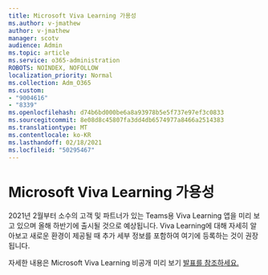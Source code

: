 ```yaml
---
title: Microsoft Viva Learning 가용성
ms.author: v-jmathew
author: v-jmathew
manager: scotv
audience: Admin
ms.topic: article
ms.service: o365-administration
ROBOTS: NOINDEX, NOFOLLOW
localization_priority: Normal
ms.collection: Adm_O365
ms.custom:
- "9004616"
- "8339"
ms.openlocfilehash: d74b6bd000be6a8a93978b5e5f737e97ef3c0833
ms.sourcegitcommit: 8e08d8c45807fa3dd4db6574977a8466a2514383
ms.translationtype: MT
ms.contentlocale: ko-KR
ms.lasthandoff: 02/18/2021
ms.locfileid: "50295467"
---
```

# <a name="microsoft-viva-learning-availability"></a>Microsoft Viva Learning 가용성

2021년 2월부터 소수의 고객 및 파트너가 있는 Teams용 Viva Learning 앱을 미리 보고 있으며 올해 하반기에 출시될 것으로 예상됩니다. Viva Learning에 대해 자세히 알아보고 새로운 환경이 제공될 때 추가 세부 정보를 포함하여 여기에 등록하는 것이 권장됩니다. [](https://aka.ms/VivaLearningSignup)

자세한 내용은 Microsoft Viva Learning 비공개 미리 보기 [발표를 참조하세요.](https://techcommunity.microsoft.com/t5/microsoft-viva-blog/announcing-microsoft-viva-learning-private-preview/ba-p/2107023)
